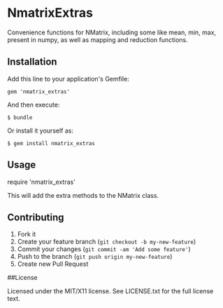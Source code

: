 # NmatrixExtras

Convenience functions for NMatrix, including some like mean, min, max, present in numpy, as well as mapping and reduction functions.

## Installation

Add this line to your application's Gemfile:

    gem 'nmatrix_extras'

And then execute:

    $ bundle

Or install it yourself as:

    $ gem install nmatrix_extras

## Usage

require 'nmatrix_extras'

This will add the extra methods to the NMatrix class.

## Contributing

1. Fork it
2. Create your feature branch (`git checkout -b my-new-feature`)
3. Commit your changes (`git commit -am 'Add some feature'`)
4. Push to the branch (`git push origin my-new-feature`)
5. Create new Pull Request

##License

Licensed under the MIT/X11 license.  See LICENSE.txt for the full license text.
